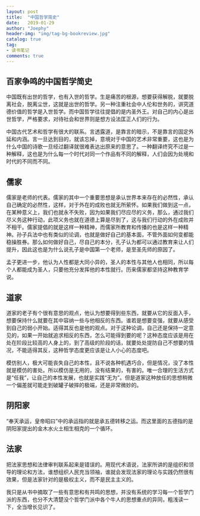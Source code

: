 ```yaml
---
layout: post
title:  "中国哲学简史"
date:   2019-01-29
author: "Joephy"
header-img: "img/tag-bg-bookreview.jpg"
catalog: true
tag:
- 读书笔记 
comments: true
---
```

百家争鸣的中国哲学简史
-----------

中国既有出世的哲学，也有入世的哲学。生是痛苦的根源，想要获得解脱，就要脱离社会，脱离尘世，这就是出世的哲学。另一种注重社会中人伦和世务的，讲究道德价值的哲学是入世哲学。而中国哲学往往提倡的是内圣外王。对自己的内心是出世哲学，严格要求，对待社会和世界则是想方设法匡正人们的行为。


中国古代艺术和哲学有很大的联系。言透露道，是靠言的暗示，不是靠言的固定外延和内涵。言一旦达到目的，就该忘掉，意境对于中国的艺术非常重要，这也是为什么中国的诗歌一旦经过翻译就很难表达出原来的意思了。一种翻译终究不过是一种解释，这也是为什么每一个时代对同一个作品有不同的解释，人们会因为处境和时代的不同而不同。


## 儒家


儒家是老师的代表。儒家的其中一个重要思想是承认世界本来存在的必然性，承认自己确定的必然性，这样，对于外在的成败也就无所萦怀。如果我们做到这一点，在某种意义上，我们也就永不失败，因为如果我们尽应尽的义务，那么，通过我们尽义务这种行动，此项义务也就在道德上算是尽到了，这与我们行动的外在成败并不相干。儒家提倡的就是这样一种精神，而儒家所教育和传播的也是这样一种精神。孙子兵法中也有类似的论调，也就是做好自己的基本面，不管外面如何变都能稳操胜券。那么如何做好自己，尽自己的本分，孔子认为都可以通过教育来让人们提升，因此这也是为什么说孔子是中国第一个老师，是至圣先师的原因了。


孟子更进一步，他认为人性都是大同小异的，圣人的本性与其他人也相同，所以每个人都能成为圣人，只要他充分发挥他的本性就行。历来儒家都坚持这种教育学说。


## 道家


道家的老子有个很有意思的观点，他认为想要得到些东西，就要从它的反面入手，想要保持什么就要在其中容纳一些与他相反的东西。谁若是想要变强，就要从感受到自己的弱小开始。适得其反也是他的观点。对于这种论调，自己还是保持一定意见的，如果一开始就追求相反的东西，怎么可能得到要的呢？这种态度应该是用在处在阶段比较高的人身上的，到了高级的阶段的话，就要处处提防自己不想要的情况，不能适得其反，这种哲学态度更应该是让人小心的态度吧。


模仿别人，极大可能丧失自己的本性，且不说各种机遇巧合，但是情况，没了本性就是模仿的害处。所以模仿是无用的，没有结果的，有害的。唯一合理的生活方式是“任我”，让自己的本性发展，也就是实践“无为”。但是道家这种放任的思想稍微一个偏差就可能走到破罐子破摔的极端，还是非常微妙的。


## 阴阳家


“奉天承运，皇帝昭曰”中的承运指的就是承五德转移之运。而这里面的五德指的是阴阳家提出的金木水火土相生相克的一个循环。


## 法家


把法家思想和法律审判联系起来是错误的。用现代术语说，法家所讲的是组织和领导的理论和方法，谁想组织人民充当领袖，谁就会发现法家的理论与实践仍然很有效果，但是法家针对的是极权主义，而不是民主主义的。


我只是从书中摘取了一些有意思和有共鸣的思想，并没有系统的学习每一个哲学门派的东西，也分不大清楚没个哲学门派中各个牛人的思想重点的异同，粗浅读一下，全当增长见识了。



